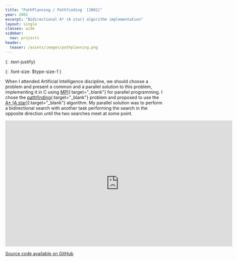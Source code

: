 ```yaml
---
title: "PathPlanning / Pathfinding  [2002]"
year: 2002
excerpt: "Bidirectional A* (A star) algorithm implementation"
layout: single
classes: wide
sidebar:
  nav: projects
header:
  teaser: /assets/images/pathplanning.png
---
```


{: .text-justify}

{: .font-size: $type-size-1 }

When I attended Artificial Intelligence discipline, we should choose a problem and present a common and a parallel solution to this problem, implementing it in C using [MPI](https://en.wikipedia.org/wiki/Message_Passing_Interface){:target="_blank"} for parallel programming. I chose the [pathfinding](https://en.wikipedia.org/wiki/Pathfinding){:target="_blank"} problem and proposed to use the [A* (A star)](https://en.wikipedia.org/wiki/A*_search_algorithm){:target="_blank"} algorithm. My parallel solution was to perform a bidirectional search with another task performing the search in the opposite direction until the two searches meet at some point.

<iframe iframe width="720" height="400" src="https://www.youtube.com/embed/qjNmO--SYtE" frameborder="0"></iframe>

<br />

<a href="https://github.com/carluciosk8/pathplanning" target="_blank" title="Source code on GitHub"><i class="fab fa-fw fa-github"></i>Source code available on GitHub</a>
